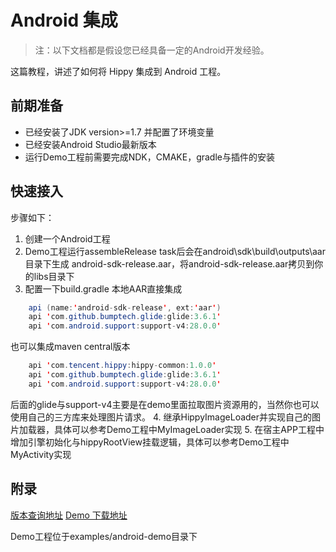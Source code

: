 # Android 集成

> 注：以下文档都是假设您已经具备一定的Android开发经验。

这篇教程，讲述了如何将 Hippy 集成到 Android 工程。

## 前期准备

- 已经安装了JDK version>=1.7 并配置了环境变量
- 已经安装Android Studio最新版本
- 运行Demo工程前需要完成NDK，CMAKE，gradle与插件的安装

## 快速接入

步骤如下：

1. 创建一个Android工程
2. Demo工程运行assembleRelease task后会在android\sdk\build\outputs\aar目录下生成
   android-sdk-release.aar，将android-sdk-release.aar拷贝到你的libs目录下
3. 配置一下build.gradle
   本地AAR直接集成

```java
    api (name:'android-sdk-release', ext:'aar')
    api 'com.github.bumptech.glide:glide:3.6.1'
    api 'com.android.support:support-v4:28.0.0'
```

   也可以集成maven central版本

```java
    api 'com.tencent.hippy:hippy-common:1.0.0'
    api 'com.github.bumptech.glide:glide:3.6.1'
    api 'com.android.support:support-v4:28.0.0'
```

   后面的glide与support-v4主要是在demo里面拉取图片资源用的，当然你也可以使用自己的三方库来处理图片请求。
4. 继承HippyImageLoader并实现自己的图片加载器，具体可以参考Demo工程中MyImageLoader实现
5. 在宿主APP工程中增加引擎初始化与hippyRootView挂载逻辑，具体可以参考Demo工程中MyActivity实现

## 附录

[版本查询地址](//search.maven.org/search?q=com.tencent.hippy)
[Demo 下载地址](//github.com/Tencent/Hippy)

Demo工程位于examples/android-demo目录下
